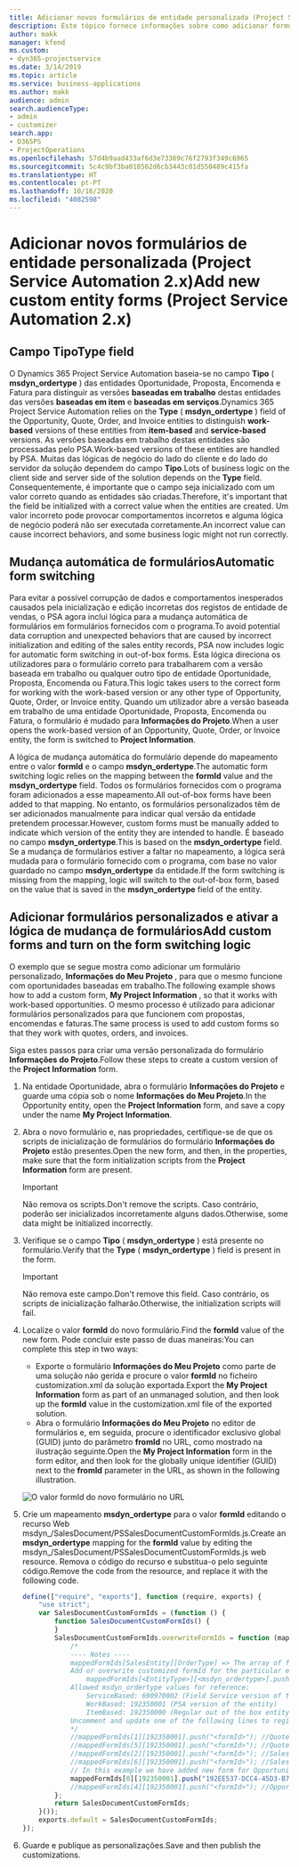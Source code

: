 ```yaml
---
title: Adicionar novos formulários de entidade personalizada (Project Service Automation 2.x)
description: Este tópico fornece informações sobre como adicionar formulários de entidade personalizada para oportunidades, propostas, encomendas ou faturas no Dynamics 365 Project Service Automation 2.x.
author: makk
manager: kfend
ms.custom:
- dyn365-projectservice
ms.date: 3/14/2019
ms.topic: article
ms.service: business-applications
ms.author: makk
audience: admin
search.audienceType:
- admin
- customizer
search.app:
- D365PS
- ProjectOperations
ms.openlocfilehash: 57d4b9aad433af6d3e73369c76f2793f349c6965
ms.sourcegitcommit: 5c4c9bf3ba018562d6cb3443c01d550489c415fa
ms.translationtype: HT
ms.contentlocale: pt-PT
ms.lasthandoff: 10/16/2020
ms.locfileid: "4082598"
---
```

# <a name="add-new-custom-entity-forms-project-service-automation-2x"></a><span data-ttu-id="e65eb-103">Adicionar novos formulários de entidade personalizada (Project Service Automation 2.x)</span><span class="sxs-lookup"><span data-stu-id="e65eb-103">Add new custom entity forms (Project Service Automation 2.x)</span></span>

## <a name="type-field"></a><span data-ttu-id="e65eb-104">Campo Tipo</span><span class="sxs-lookup"><span data-stu-id="e65eb-104">Type field</span></span> 

<span data-ttu-id="e65eb-105">O Dynamics 365 Project Service Automation baseia-se no campo **Tipo** ( **msdyn\_ordertype** ) das entidades Oportunidade, Proposta, Encomenda e Fatura para distinguir as versões **baseadas em trabalho** destas entidades das versões **baseadas em item** e **baseadas em serviços**.</span><span class="sxs-lookup"><span data-stu-id="e65eb-105">Dynamics 365 Project Service Automation relies on the **Type** ( **msdyn\_ordertype** ) field of the Opportunity, Quote, Order, and Invoice entities to distinguish **work-based** versions of these entities from **item-based** and **service-based** versions.</span></span> <span data-ttu-id="e65eb-106">As versões baseadas em trabalho destas entidades são processadas pelo PSA.</span><span class="sxs-lookup"><span data-stu-id="e65eb-106">Work-based versions of these entities are handled by PSA.</span></span> <span data-ttu-id="e65eb-107">Muitas das lógicas de negócio do lado do cliente e do lado do servidor da solução dependem do campo **Tipo**.</span><span class="sxs-lookup"><span data-stu-id="e65eb-107">Lots of business logic on the client side and server side of the solution depends on the **Type** field.</span></span> <span data-ttu-id="e65eb-108">Consequentemente, é importante que o campo seja inicializado com um valor correto quando as entidades são criadas.</span><span class="sxs-lookup"><span data-stu-id="e65eb-108">Therefore, it's important that the field be initialized with a correct value when the entities are created.</span></span> <span data-ttu-id="e65eb-109">Um valor incorreto pode provocar comportamentos incorretos e alguma lógica de negócio poderá não ser executada corretamente.</span><span class="sxs-lookup"><span data-stu-id="e65eb-109">An incorrect value can cause incorrect behaviors, and some business logic might not run correctly.</span></span>

## <a name="automatic-form-switching"></a><span data-ttu-id="e65eb-110">Mudança automática de formulários</span><span class="sxs-lookup"><span data-stu-id="e65eb-110">Automatic form switching</span></span>

<span data-ttu-id="e65eb-111">Para evitar a possível corrupção de dados e comportamentos inesperados causados pela inicialização e edição incorretas dos registos de entidade de vendas, o PSA agora inclui lógica para a mudança automática de formulários em formulários fornecidos com o programa.</span><span class="sxs-lookup"><span data-stu-id="e65eb-111">To avoid potential data corruption and unexpected behaviors that are caused by incorrect initialization and editing of the sales entity records, PSA now includes logic for automatic form switching in out-of-box forms.</span></span> <span data-ttu-id="e65eb-112">Esta lógica direciona os utilizadores para o formulário correto para trabalharem com a versão baseada em trabalho ou qualquer outro tipo de entidade Oportunidade, Proposta, Encomenda ou Fatura.</span><span class="sxs-lookup"><span data-stu-id="e65eb-112">This logic takes users to the correct form for working with the work-based version or any other type of Opportunity, Quote, Order, or Invoice entity.</span></span> <span data-ttu-id="e65eb-113">Quando um utilizador abre a versão baseada em trabalho de uma entidade Oportunidade, Proposta, Encomenda ou Fatura, o formulário é mudado para **Informações do Projeto**.</span><span class="sxs-lookup"><span data-stu-id="e65eb-113">When a user opens the work-based version of an Opportunity, Quote, Order, or Invoice entity, the form is switched to **Project Information**.</span></span>

<span data-ttu-id="e65eb-114">A lógica de mudança automática do formulário depende do mapeamento entre o valor **formId** e o campo **msdyn\_ordertype**.</span><span class="sxs-lookup"><span data-stu-id="e65eb-114">The automatic form switching logic relies on the mapping between the **formId** value and the **msdyn\_ordertype** field.</span></span> <span data-ttu-id="e65eb-115">Todos os formulários fornecidos com o programa foram adicionados a esse mapeamento.</span><span class="sxs-lookup"><span data-stu-id="e65eb-115">All out-of-box forms have been added to that mapping.</span></span> <span data-ttu-id="e65eb-116">No entanto, os formulários personalizados têm de ser adicionados manualmente para indicar qual versão da entidade pretendem processar.</span><span class="sxs-lookup"><span data-stu-id="e65eb-116">However, custom forms must be manually added to indicate which version of the entity they are intended to handle.</span></span> <span data-ttu-id="e65eb-117">É baseado no campo **msdyn\_ordertype**.</span><span class="sxs-lookup"><span data-stu-id="e65eb-117">This is based on the **msdyn\_ordertype** field.</span></span> <span data-ttu-id="e65eb-118">Se a mudança de formulários estiver a faltar no mapeamento, a lógica será mudada para o formulário fornecido com o programa, com base no valor guardado no campo **msdyn\_ordertype** da entidade.</span><span class="sxs-lookup"><span data-stu-id="e65eb-118">If the form switching is missing from the mapping, logic will switch to the out-of-box form, based on the value that is saved in the **msdyn\_ordertype** field of the entity.</span></span>

## <a name="add-custom-forms-and-turn-on-the-form-switching-logic"></a><span data-ttu-id="e65eb-119">Adicionar formulários personalizados e ativar a lógica de mudança de formulários</span><span class="sxs-lookup"><span data-stu-id="e65eb-119">Add custom forms and turn on the form switching logic</span></span>

<span data-ttu-id="e65eb-120">O exemplo que se segue mostra como adicionar um formulário personalizado, **Informações do Meu Projeto** , para que o mesmo funcione com oportunidades baseadas em trabalho.</span><span class="sxs-lookup"><span data-stu-id="e65eb-120">The following example shows how to add a custom form, **My Project Information** , so that it works with work-based opportunities.</span></span> <span data-ttu-id="e65eb-121">O mesmo processo é utilizado para adicionar formulários personalizados para que funcionem com propostas, encomendas e faturas.</span><span class="sxs-lookup"><span data-stu-id="e65eb-121">The same process is used to add custom forms so that they work with quotes, orders, and invoices.</span></span>

<span data-ttu-id="e65eb-122">Siga estes passos para criar uma versão personalizada do formulário **Informações do Projeto**.</span><span class="sxs-lookup"><span data-stu-id="e65eb-122">Follow these steps to create a custom version of the **Project Information** form.</span></span>

1. <span data-ttu-id="e65eb-123">Na entidade Oportunidade, abra o formulário **Informações do Projeto** e guarde uma cópia sob o nome **Informações do Meu Projeto**.</span><span class="sxs-lookup"><span data-stu-id="e65eb-123">In the Opportunity entity, open the **Project Information** form, and save a copy under the name **My Project Information**.</span></span>
2. <span data-ttu-id="e65eb-124">Abra o novo formulário e, nas propriedades, certifique-se de que os scripts de inicialização de formulários do formulário **Informações do Projeto** estão presentes.</span><span class="sxs-lookup"><span data-stu-id="e65eb-124">Open the new form, and then, in the properties, make sure that the form initialization scripts from the **Project Information** form are present.</span></span> 

    > [!IMPORTANT]
    > <span data-ttu-id="e65eb-125">Não remova os scripts.</span><span class="sxs-lookup"><span data-stu-id="e65eb-125">Don't remove the scripts.</span></span> <span data-ttu-id="e65eb-126">Caso contrário, poderão ser inicializados incorretamente alguns dados.</span><span class="sxs-lookup"><span data-stu-id="e65eb-126">Otherwise, some data might be initialized incorrectly.</span></span>

3. <span data-ttu-id="e65eb-127">Verifique se o campo **Tipo** ( **msdyn\_ordertype** ) está presente no formulário.</span><span class="sxs-lookup"><span data-stu-id="e65eb-127">Verify that the **Type** ( **msdyn\_ordertype** ) field is present in the form.</span></span> 

    > [!IMPORTANT]
    > <span data-ttu-id="e65eb-128">Não remova este campo.</span><span class="sxs-lookup"><span data-stu-id="e65eb-128">Don't remove this field.</span></span> <span data-ttu-id="e65eb-129">Caso contrário, os scripts de inicialização falharão.</span><span class="sxs-lookup"><span data-stu-id="e65eb-129">Otherwise, the initialization scripts will fail.</span></span>

4. <span data-ttu-id="e65eb-130">Localize o valor **formId** do novo formulário.</span><span class="sxs-lookup"><span data-stu-id="e65eb-130">Find the **formId** value of the new form.</span></span> <span data-ttu-id="e65eb-131">Pode concluir este passo de duas maneiras:</span><span class="sxs-lookup"><span data-stu-id="e65eb-131">You can complete this step in two ways:</span></span>

    - <span data-ttu-id="e65eb-132">Exporte o formulário **Informações do Meu Projeto** como parte de uma solução não gerida e procure o valor **formId** no ficheiro customization.xml da solução exportada.</span><span class="sxs-lookup"><span data-stu-id="e65eb-132">Export the **My Project Information** form as part of an unmanaged solution, and then look up the **formId** value in the customization.xml file of the exported solution.</span></span>
    - <span data-ttu-id="e65eb-133">Abra o formulário **Informações do Meu Projeto** no editor de formulários e, em seguida, procure o identificador exclusivo global (GUID) junto do parâmetro **fromId** no URL, como mostrado na ilustração seguinte.</span><span class="sxs-lookup"><span data-stu-id="e65eb-133">Open the **My Project Information** form in the form editor, and then look for the globally unique identifier (GUID) next to the **fromId** parameter in the URL, as shown in the following illustration.</span></span>

    ![O valor formId do novo formulário no URL](media/how-to-add-custom-forms-in-v2.0.png)

5. <span data-ttu-id="e65eb-135">Crie um mapeamento **msdyn\_ordertype** para o valor **formId** editando o recurso Web msdyn\_/SalesDocument/PSSalesDocumentCustomFormIds.js.</span><span class="sxs-lookup"><span data-stu-id="e65eb-135">Create an **msdyn\_ordertype** mapping for the **formId** value by editing the msdyn\_/SalesDocument/PSSalesDocumentCustomFormIds.js web resource.</span></span> <span data-ttu-id="e65eb-136">Remova o código do recurso e substitua-o pelo seguinte código.</span><span class="sxs-lookup"><span data-stu-id="e65eb-136">Remove the code from the resource, and replace it with the following code.</span></span>

    ```javascript
    define(["require", "exports"], function (require, exports) {
        "use strict";
        var SalesDocumentCustomFormIds = (function () {
            function SalesDocumentCustomFormIds() {
            }
            SalesDocumentCustomFormIds.overwriteFormIds = function (mappedFormIds) {
                /*
                ---- Notes ----
                mappedFormIds[SalesEntity][OrderType] => The array of forms IDs that support particular entity and order type
                Add or overwrite customized formId for the particular entity and order type by calling:
                    mappedFormIds[<EntityType>][<msdyn_ordertype>].push("<formId>");
                Allowed msdyn_ordertype values for reference:
                    ServiceBased: 690970002 (Field Service version of the entity)
                    WorkBased: 192350001 (PSA version of the entity)
                    ItemBased: 192350000 (Regular out of the box entity)
                Uncomment and update one of the following lines to register custom PSA form for required entity:
                */      
                //mappedFormIds[1][192350001].push("<formId>"); //Quote
                //mappedFormIds[5][192350001].push("<formId>"); //Quote Line
                //mappedFormIds[2][192350001].push("<formId>"); //Sales Order
                //mappedFormIds[6][192350001].push("<formId>"); //Sales Order Line
                // In this example we have added new form for Opportunity
                mappedFormIds[0][192350001].push("192EE537-DCC4-45D3-B7AF-EA694B9113D2"); //Opportunity
                //mappedFormIds[4][192350001].push("<formId>"); //Opportunity Line
            };
            return SalesDocumentCustomFormIds;
        }());
        exports.default = SalesDocumentCustomFormIds;
    });
    ```

6. <span data-ttu-id="e65eb-137">Guarde e publique as personalizações.</span><span class="sxs-lookup"><span data-stu-id="e65eb-137">Save and then publish the customizations.</span></span>
